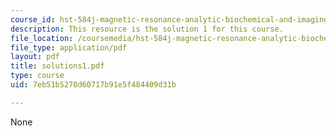 ```yaml
---
course_id: hst-584j-magnetic-resonance-analytic-biochemical-and-imaging-techniques-spring-2006
description: This resource is the solution 1 for this course.
file_location: /coursemedia/hst-584j-magnetic-resonance-analytic-biochemical-and-imaging-techniques-spring-2006/7eb51b5270d60717b91e5f484409d31b_solutions1.pdf
file_type: application/pdf
layout: pdf
title: solutions1.pdf
type: course
uid: 7eb51b5270d60717b91e5f484409d31b

---
```

None